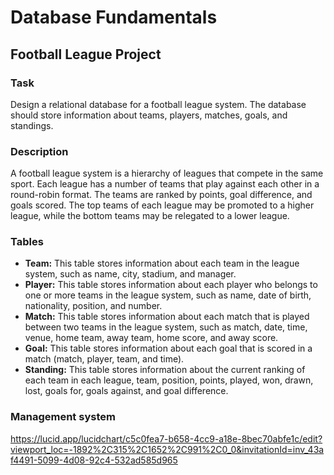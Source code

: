 # Database Fundamentals
## Football League Project
### Task
Design a relational database for a football league system. The database should store information about teams, players, matches, goals, and standings. 

### Description
A football league system is a hierarchy of leagues that compete in the same sport. Each league has a number of teams that play against each other in a round-robin format. The teams are ranked by points, goal difference, and goals scored. The top teams of each league may be promoted to a higher league, while the bottom teams may be relegated to a lower league. 

### Tables
* **Team:** This table stores information about each team in the league system, such as name, city, stadium, and manager.
* **Player:** This table stores information about each player who belongs to one or more teams in the league system, such as name, date of birth, nationality, position, and number. 
* **Match:** This table stores information about each match that is played between two teams in the league system, such as match, date, time, venue, home team, away team, home score, and away score.
* **Goal:** This table stores information about each goal that is scored in a match (match, player, team, and time). 
* **Standing:** This table stores information about the current ranking of each team in each league, team, position, points, played, won, drawn, lost, goals for, goals against, and goal difference.

### Management system
https://lucid.app/lucidchart/c5c0fea7-b658-4cc9-a18e-8bec70abfe1c/edit?viewport_loc=-1892%2C315%2C1652%2C991%2C0_0&invitationId=inv_43af4491-5099-4d08-92c4-532ad585d965
